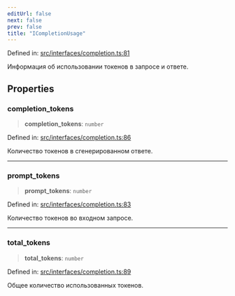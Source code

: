 ```yaml
---
editUrl: false
next: false
prev: false
title: "ICompletionUsage"
---
```


Defined in: [src/interfaces/completion.ts:81](https://github.com/zloishavrin/gigachat-node/blob/26f9de5d8a18e285e01e1709464dd16c6a41b17d/src/interfaces/completion.ts#L81)

Информация об использовании токенов в запросе и ответе.

## Properties

### completion\_tokens

> **completion\_tokens**: `number`

Defined in: [src/interfaces/completion.ts:86](https://github.com/zloishavrin/gigachat-node/blob/26f9de5d8a18e285e01e1709464dd16c6a41b17d/src/interfaces/completion.ts#L86)

Количество токенов в сгенерированном ответе.

***

### prompt\_tokens

> **prompt\_tokens**: `number`

Defined in: [src/interfaces/completion.ts:83](https://github.com/zloishavrin/gigachat-node/blob/26f9de5d8a18e285e01e1709464dd16c6a41b17d/src/interfaces/completion.ts#L83)

Количество токенов во входном запросе.

***

### total\_tokens

> **total\_tokens**: `number`

Defined in: [src/interfaces/completion.ts:89](https://github.com/zloishavrin/gigachat-node/blob/26f9de5d8a18e285e01e1709464dd16c6a41b17d/src/interfaces/completion.ts#L89)

Общее количество использованных токенов.
